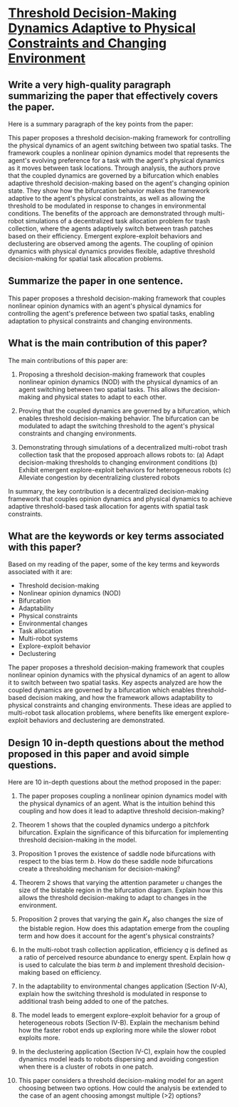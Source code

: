 # [Threshold Decision-Making Dynamics Adaptive to Physical Constraints and   Changing Environment](https://arxiv.org/abs/2312.06395)

## Write a very high-quality paragraph summarizing the paper that effectively covers the paper.

 Here is a summary paragraph of the key points from the paper:

This paper proposes a threshold decision-making framework for controlling the physical dynamics of an agent switching between two spatial tasks. The framework couples a nonlinear opinion dynamics model that represents the agent's evolving preference for a task with the agent's physical dynamics as it moves between task locations. Through analysis, the authors prove that the coupled dynamics are governed by a bifurcation which enables adaptive threshold decision-making based on the agent's changing opinion state. They show how the bifurcation behavior makes the framework adaptive to the agent's physical constraints, as well as allowing the threshold to be modulated in response to changes in environmental conditions. The benefits of the approach are demonstrated through multi-robot simulations of a decentralized task allocation problem for trash collection, where the agents adaptively switch between trash patches based on their efficiency. Emergent explore-exploit behaviors and declustering are observed among the agents. The coupling of opinion dynamics with physical dynamics provides flexible, adaptive threshold decision-making for spatial task allocation problems.


## Summarize the paper in one sentence.

 This paper proposes a threshold decision-making framework that couples nonlinear opinion dynamics with an agent's physical dynamics for controlling the agent's preference between two spatial tasks, enabling adaptation to physical constraints and changing environments.


## What is the main contribution of this paper?

 The main contributions of this paper are:

1) Proposing a threshold decision-making framework that couples nonlinear opinion dynamics (NOD) with the physical dynamics of an agent switching between two spatial tasks. This allows the decision-making and physical states to adapt to each other.

2) Proving that the coupled dynamics are governed by a bifurcation, which enables threshold decision-making behavior. The bifurcation can be modulated to adapt the switching threshold to the agent's physical constraints and changing environments. 

3) Demonstrating through simulations of a decentralized multi-robot trash collection task that the proposed approach allows robots to:
(a) Adapt decision-making thresholds to changing environment conditions 
(b) Exhibit emergent explore-exploit behaviors for heterogeneous robots
(c) Alleviate congestion by decentralizing clustered robots

In summary, the key contribution is a decentralized decision-making framework that couples opinion dynamics and physical dynamics to achieve adaptive threshold-based task allocation for agents with spatial task constraints.


## What are the keywords or key terms associated with this paper?

 Based on my reading of the paper, some of the key terms and keywords associated with it are:

- Threshold decision-making 
- Nonlinear opinion dynamics (NOD)
- Bifurcation
- Adaptability
- Physical constraints
- Environmental changes
- Task allocation
- Multi-robot systems
- Explore-exploit behavior
- Declustering 

The paper proposes a threshold decision-making framework that couples nonlinear opinion dynamics with the physical dynamics of an agent to allow it to switch between two spatial tasks. Key aspects analyzed are how the coupled dynamics are governed by a bifurcation which enables threshold-based decision making, and how the framework allows adaptability to physical constraints and changing environments. These ideas are applied to multi-robot task allocation problems, where benefits like emergent explore-exploit behaviors and declustering are demonstrated.


## Design 10 in-depth questions about the method proposed in this paper and avoid simple questions.

 Here are 10 in-depth questions about the method proposed in the paper:

1. The paper proposes coupling a nonlinear opinion dynamics model with the physical dynamics of an agent. What is the intuition behind this coupling and how does it lead to adaptive threshold decision-making?

2. Theorem 1 shows that the coupled dynamics undergo a pitchfork bifurcation. Explain the significance of this bifurcation for implementing threshold decision-making in the model. 

3. Proposition 1 proves the existence of saddle node bifurcations with respect to the bias term $b$. How do these saddle node bifurcations create a thresholding mechanism for decision-making?

4. Theorem 2 shows that varying the attention parameter $u$ changes the size of the bistable region in the bifurcation diagram. Explain how this allows the threshold decision-making to adapt to changes in the environment. 

5. Proposition 2 proves that varying the gain $K_x$ also changes the size of the bistable region. How does this adaptation emerge from the coupling term and how does it account for the agent's physical constraints?

6. In the multi-robot trash collection application, efficiency $q$ is defined as a ratio of perceived resource abundance to energy spent. Explain how $q$ is used to calculate the bias term $b$ and implement threshold decision-making based on efficiency.

7. In the adaptability to environmental changes application (Section IV-A), explain how the switching threshold is modulated in response to additional trash being added to one of the patches.  

8. The model leads to emergent explore-exploit behavior for a group of heterogeneous robots (Section IV-B). Explain the mechanism behind how the faster robot ends up exploring more while the slower robot exploits more.

9. In the declustering application (Section IV-C), explain how the coupled dynamics model leads to robots dispersing and avoiding congestion when there is a cluster of robots in one patch. 

10. This paper considers a threshold decision-making model for an agent choosing between two options. How could the analysis be extended to the case of an agent choosing amongst multiple (>2) options?
